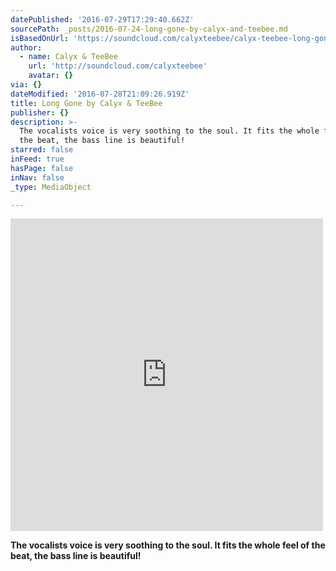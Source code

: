 ```yaml
---
datePublished: '2016-07-29T17:29:40.662Z'
sourcePath: _posts/2016-07-24-long-gone-by-calyx-and-teebee.md
isBasedOnUrl: 'https://soundcloud.com/calyxteebee/calyx-teebee-long-gone'
author:
  - name: Calyx & TeeBee
    url: 'http://soundcloud.com/calyxteebee'
    avatar: {}
via: {}
dateModified: '2016-07-28T21:09:26.919Z'
title: Long Gone by Calyx & TeeBee
publisher: {}
description: >-
  The vocalists voice is very soothing to the soul. It fits the whole feel of
  the beat, the bass line is beautiful!
starred: false
inFeed: true
hasPage: false
inNav: false
_type: MediaObject

---
```

<iframe src="https://cdn.embedly.com/widgets/media.html?src=https%3A%2F%2Fw.soundcloud.com%2Fplayer%2F%3Fvisual%3Dtrue%26url%3Dhttp%253A%252F%252Fapi.soundcloud.com%252Ftracks%252F202759817%26show_artwork%3Dtrue&amp;url=https%3A%2F%2Fsoundcloud.com%2Fcalyxteebee%2Fcalyx-teebee-long-gone&amp;image=http%3A%2F%2Fi1.sndcdn.com%2Fartworks-000114781545-ibmhj8-t500x500.jpg&amp;key=b7d04c9b404c499eba89ee7072e1c4f7&amp;type=text%2Fhtml&amp;schema=soundcloud" width="500" height="500" scrolling="no" frameborder="0" allowfullscreen="" style=""></iframe>

**The vocalists voice is very soothing to the soul. It fits the whole feel of the beat, the bass line is beautiful!**